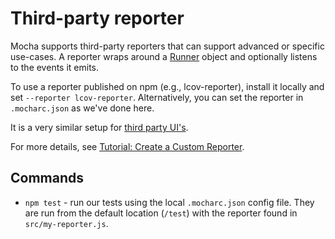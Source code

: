 # Third-party reporter

Mocha supports third-party reporters that can support advanced or specific use-cases. A reporter wraps around a [Runner](https://mochajs.org/api/runner) object and optionally listens to the events it emits.

To use a reporter published on npm (e.g., lcov-reporter), install it locally and set `--reporter lcov-reporter`. Alternatively, you can set the reporter in `.mocharc.json` as we've done here.

It is a very similar setup for [third party UI's](https://github.com/mochajs/mocha/wiki/Third-party-UIs).

For more details, see [Tutorial: Create a Custom Reporter](https://mochajs.org/api/tutorial-custom-reporter).

## Commands

- `npm test` - run our tests using the local `.mocharc.json` config file. They are run from the default location (`/test`) with the reporter found in `src/my-reporter.js`.
